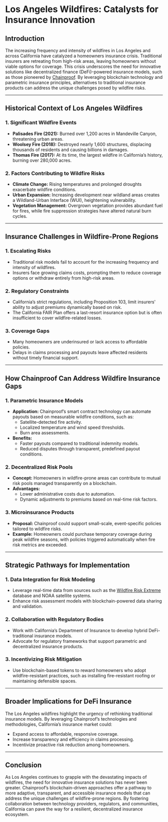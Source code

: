 # Los Angeles Wildfires: Catalysts for Insurance Innovation

## Introduction

The increasing frequency and intensity of wildfires in Los Angeles and across California have catalyzed a homeowners insurance crisis. Traditional insurers are retreating from high-risk areas, leaving homeowners without viable options for coverage. This crisis underscores the need for innovative solutions like decentralized finance (DeFi)-powered insurance models, such as those pioneered by [Chainproof](../CRYPTO/chainproof.md). By leveraging blockchain technology and parametric insurance principles, alternatives to traditional insurance products can address the unique challenges posed by wildfire risks.

***

## Historical Context of Los Angeles Wildfires

### 1. **Significant Wildfire Events**

* **Palisades Fire (2021):** Burned over 1,200 acres in Mandeville Canyon, threatening urban areas.
* **Woolsey Fire (2018):** Destroyed nearly 1,600 structures, displacing thousands of residents and causing billions in damages.
* **Thomas Fire (2017):** At its time, the largest wildfire in California’s history, burning over 280,000 acres.

### 2. **Factors Contributing to Wildfire Risks**

* **Climate Change:** Rising temperatures and prolonged droughts exacerbate wildfire conditions.
* **Urban Expansion:** Increasing development near wildland areas creates a Wildland-Urban Interface (WUI), heightening vulnerability.
* **Vegetation Management:** Overgrown vegetation provides abundant fuel for fires, while fire suppression strategies have altered natural burn cycles.

***

## Insurance Challenges in Wildfire-Prone Regions

### 1. **Escalating Risks**

* Traditional risk models fail to account for the increasing frequency and intensity of wildfires.
* Insurers face growing claims costs, prompting them to reduce coverage options or withdraw entirely from high-risk areas.

### 2. **Regulatory Constraints**

* California’s strict regulations, including Proposition 103, limit insurers' ability to adjust premiums dynamically based on risk.
* The California FAIR Plan offers a last-resort insurance option but is often insufficient to cover wildfire-related losses.

### 3. **Coverage Gaps**

* Many homeowners are underinsured or lack access to affordable policies.
* Delays in claims processing and payouts leave affected residents without timely financial support.

***

## How Chainproof Can Address Wildfire Insurance Gaps

### 1. **Parametric Insurance Models**

* **Application:** Chainproof’s smart contract technology can automate payouts based on measurable wildfire conditions, such as:
  * Satellite-detected fire activity.
  * Localized temperature and wind speed thresholds.
  * Burn area assessments.
* **Benefits:**
  * Faster payouts compared to traditional indemnity models.
  * Reduced disputes through transparent, predefined payout conditions.

### 2. **Decentralized Risk Pools**

* **Concept:** Homeowners in wildfire-prone areas can contribute to mutual risk pools managed transparently on a blockchain.
* **Advantages:**
  * Lower administrative costs due to automation.
  * Dynamic adjustments to premiums based on real-time risk factors.

### 3. **Microinsurance Products**

* **Proposal:** Chainproof could support small-scale, event-specific policies tailored to wildfire risks.
* **Example:** Homeowners could purchase temporary coverage during peak wildfire seasons, with policies triggered automatically when fire risk metrics are exceeded.

***

## Strategic Pathways for Implementation

### 1. **Data Integration for Risk Modeling**

* Leverage real-time data from sources such as the [Wildfire Risk Extreme](wildfire_risk_extreme.md) database and NOAA satellite systems.
* Enhance risk assessment models with blockchain-powered data sharing and validation.

### 2. **Collaboration with Regulatory Bodies**

* Work with California’s Department of Insurance to develop hybrid DeFi-traditional insurance models.
* Advocate for regulatory frameworks that support parametric and decentralized insurance products.

### 3. **Incentivizing Risk Mitigation**

* Use blockchain-based tokens to reward homeowners who adopt wildfire-resistant practices, such as installing fire-resistant roofing or maintaining defensible spaces.

***

## Broader Implications for DeFi Insurance

The Los Angeles wildfires highlight the urgency of rethinking traditional insurance models. By leveraging Chainproof’s technologies and methodologies, California’s insurance market could:

* Expand access to affordable, responsive coverage.
* Increase transparency and efficiency in claims processing.
* Incentivize proactive risk reduction among homeowners.

***

## Conclusion

As Los Angeles continues to grapple with the devastating impacts of wildfires, the need for innovative insurance solutions has never been greater. Chainproof’s blockchain-driven approaches offer a pathway to more adaptive, transparent, and accessible insurance models that can address the unique challenges of wildfire-prone regions. By fostering collaboration between technology providers, regulators, and communities, California can pave the way for a resilient, decentralized insurance ecosystem.
